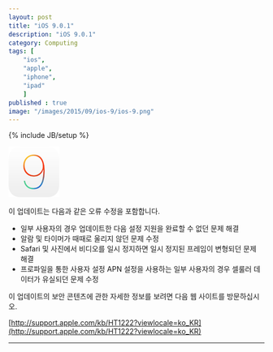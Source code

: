 ```yaml
---
layout: post
title: "iOS 9.0.1"
description: "iOS 9.0.1"
category: Computing
tags: [
    "ios", 
    "apple", 
    "iphone", 
    "ipad"
    ]
published : true
image: "/images/2015/09/ios-9/ios-9.png"
---
```


{% include JB/setup %}

<div class="text-center">
<a href="/images/2015/09/ios-9/ios-9.png" data-toggle="lightbox" data-title="iOS 9" data-footer="Logo"><img src="/images/2015/09/ios-9/ios-9.png" class="img-responsive" /></a>
</div>

이 업데이트는 다음과 같은 오류 수정을 포함합니다.

* 일부 사용자의 경우 업데이트한 다음 설정 지원을 완료할 수 없던 문제 해결
* 알람 및 타이머가 때때로 울리지 않던 문제 수정
* Safari 및 사진에서 비디오를 일시 정지하면 일시 정지된 프레임이 변형되던 문제 해결
* 프로파일을 통한 사용자 설정 APN 설정을 사용하는 일부 사용자의 경우 셀룰러 데이터가 유실되던 문제 수정


이 업데이트의 보안 콘텐츠에 관한 자세한 정보를 보려면 다음 웹 사이트를 방문하십시오.

[http://support.apple.com/kb/HT1222?viewlocale=ko_KR](http://support.apple.com/kb/HT1222?viewlocale=ko_KR)

- - - -